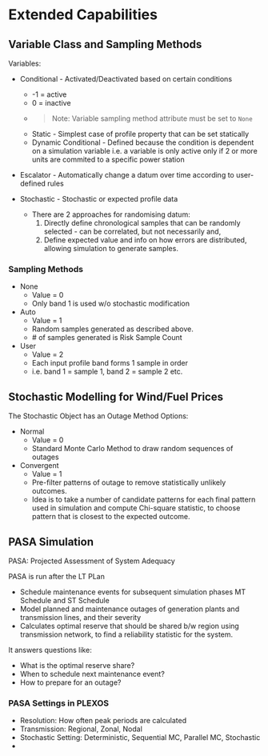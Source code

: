 # Extended Capabilities

## Variable Class and Sampling Methods

Variables:
- Conditional - Activated/Deactivated based on certain conditions
  -  -1 = active
  -  0 = inactive
  -  > Note: Variable sampling method attribute must be set to `None`
  -  Static - Simplest case of profile property that can be set statically
  -  Dynamic Conditional - Defined because the condition is dependent on a simulation variable i.e. a variable is only active only if 2 or more units are commited to a specific power station
  
- Escalator - Automatically change a datum over time according to user-defined rules
- Stochastic - Stochastic or expected profile data
  - There are 2 approaches for randomising datum:
    1. Directly define chronological samples that can be randomly selected - can be correlated, but not necessarily and,
    2. Define expected value and info on how errors are distributed, allowing simulation to generate samples.

### Sampling Methods
- None
  - Value = 0
  - Only band 1 is used w/o stochastic modification
- Auto
  - Value = 1
  - Random samples generated as described above.
  - \# of samples generated is Risk Sample Count
- User
  - Value = 2
  - Each input profile band forms 1 sample in order
  - i.e. band 1 = sample 1, band 2 = sample 2 etc.

## Stochastic Modelling for Wind/Fuel Prices

The Stochastic Object has an Outage Method Options:
- Normal
  - Value = 0
  - Standard Monte Carlo Method to draw random sequences of outages
- Convergent
  - Value = 1
  - Pre-filter patterns of outage to remove statistically unlikely outcomes.
  - Idea is to take a number of candidate patterns for each final pattern used in simulation and compute Chi-square statistic, to choose pattern that is closest to the expected outcome.
  
## PASA Simulation

PASA: Projected Assessment of System Adequacy

PASA is run after the LT PLan

- Schedule maintenance events for subsequent simulation phases MT Schedule and ST Schedule
- Model planned and maintenance outages of generation plants and transmission lines, and their severity
- Calculates optimal reserve that should be shared b/w region using transmission network, to find a reliability statistic for the system.

It answers questions like:
- What is the optimal reserve share?
- When to schedule next maintenance event?
- How to prepare for an outage?

### PASA Settings in PLEXOS

- Resolution: How often peak periods are calculated
- Transmission: Regional, Zonal, Nodal
- Stochastic Setting: Deterministic, Sequential MC, Parallel MC, Stochastic
- 